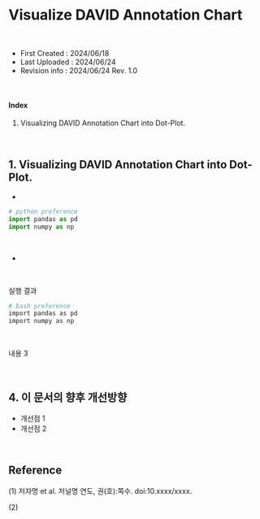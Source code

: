 # __Visualize DAVID Annotation Chart__

</br>

* First Created : 2024/06/18
* Last Uploaded : 2024/06/24
* Revision info : 2024/06/24 Rev. 1.0

</br>

#### Index
1. Visualizing DAVID Annotation Chart into Dot-Plot.


</br>

## 1. Visualizing DAVID Annotation Chart into Dot-Plot.

-

```python
# python preference
import pandas as pd
import numpy as np
```

<br>

-

<br>

실행 결과
```bash
# bash preference
import pandas as pd
import numpy as np
```

<br>

내용 3



<br>

## 4. 이 문서의 향후 개선방향
- 개선점 1
- 개선점 2

<br>

## Reference
(1) 저자명 et al. 저널명 연도, 권(호):쪽수. doi:10.xxxx/xxxx.

(2)


[Ext1]:https://blog.naver.com/simhc0714